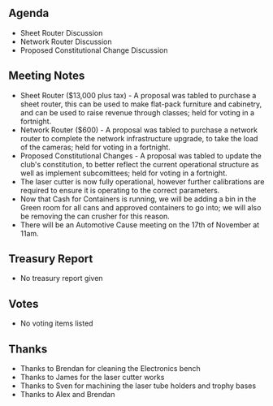 ﻿---
layout: meeting
description: General Discussion
date: 2018-11-06
time:
  open: '2005'
  close: '2036'
members:
  - Michael King
  - Craig Hudson-Taylor
  - Jarod Saunders
  - Jaimyn Mayer
  - Timothy Reichle
  - Brendan Halliday
  - Sven Hanzka
  - Eris Ryan
  - Lucas Oldfield
  - Drew Spriggs
  - Julie Kernick
  - Mick Morrison
  - Pierce Baronoff
  - Mike Ando
  - Emily Taylor
  - Aaron Bycroft
  - Scott Wilson
  - Meka Beecham
  - Alex Wixted
  - James Churchill
  - James Beecham
  - Dave Seff
author: Michael King
signed: Alex Wixted
---

## Agenda
- Sheet Router Discussion
- Network Router Discussion
- Proposed Constitutional Change Discussion

## Meeting Notes
- Sheet Router ($13,000 plus tax) - A proposal was tabled to purchase a sheet router, this can be used to make flat-pack furniture and cabinetry, and can be used to raise revenue through classes; held for voting in a fortnight.
- Network Router ($600) - A proposal was tabled to purchase a network router to complete the network infrastructure upgrade, to take the load of the cameras; held for voting in a fortnight.
- Proposed Constitutional Changes - A proposal was tabled to update the club's constitution, to better reflect the current operational structure as well as implement subcomittees; held for voting in a fortnight.
- The laser cutter is now fully operational, however further calibrations are required to ensure it is operating to the correct parameters.
- Now that Cash for Containers is running, we will be adding a bin in the Green room for all cans and approved containers to go into; we will also be removing the can crusher for this reason.
- There will be an Automotive Cause meeting on the 17th of November at 11am.

## Treasury Report
- No treasury report given

## Votes
- No voting items listed

## Thanks
- Thanks to Brendan for cleaning the Electronics bench
- Thanks to James for the laser cutter works
- Thanks to Sven for machining the laser tube holders and trophy bases
- Thanks to Alex and Brendan